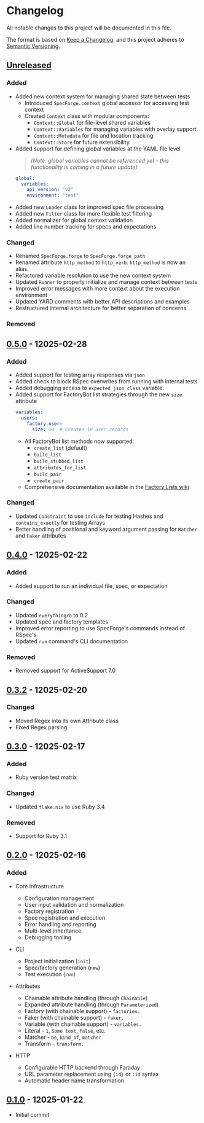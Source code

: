 # Changelog

All notable changes to this project will be documented in this file.

The format is based on [Keep a Changelog](https://keepachangelog.com/en/1.1.0/),
and this project adheres to [Semantic Versioning](https://semver.org/spec/v2.0.0.html).

<!--
## [Unreleased]

### Added

### Changed

### Removed
-->

## [Unreleased]

### Added

- Added new context system for managing shared state between tests
  - Introduced `SpecForge.context` global accessor for accessing test context
  - Created `Context` class with modular components:
    - `Context::Global` for file-level shared variables
    - `Context::Variables` for managing variables with overlay support
    - `Context::Metadata` for file and location tracking
    - `Context::Store` for future extensibility
- Added support for defining global variables at the YAML file level
  > _(Note: global variables cannot be referenced yet - this functionality is coming in a future update)_
  ```yaml
  global:
    variables:
      api_version: "v2"
      environment: "test"
  ```
- Added new `Loader` class for improved spec file processing
- Added new `Filter` class for more flexible test filtering
- Added normalizer for global context validation
- Added line number tracking for specs and expectations

### Changed

- Renamed `SpecForge.forge` to `SpecForge.forge_path`
- Renamed attribute `http_method` to `http_verb`. `http_method` is now an alias.
- Refactored variable resolution to use the new context system
- Updated `Runner` to properly initialize and manage context between tests
- Improved error messages with more context about the execution environment
- Updated YARD comments with better API descriptions and examples
- Restructured internal architecture for better separation of concerns

### Removed


## [0.5.0] - 12025-02-28

### Added

- Added support for testing array responses via `json`
- Added check to block RSpec overwrites from running with internal tests
- Added debugging access to `expected_json_class` variable.
- Added support for FactoryBot list strategies through the new `size` attribute
  ```yaml
  variables:
    users:
      factory.user:
        size: 10  # Creates 10 user records
  ```
  - All FactoryBot list methods now supported:
    - `create_list` (default)
    - `build_list`
    - `build_stubbed_list`
    - `attributes_for_list`
    - `build_pair`
    - `create_pair`
  - Comprehensive documentation available in the [Factory Lists wiki](https://github.com/itsthedevman/spec_forge/wiki/Factory-Lists)

### Changed

- Updated `Constraint` to use `include` for testing Hashes and `contains_exactly` for testing Arrays
- Better handling of positional and keyword argument passing for `Matcher` and `Faker` attributes

## [0.4.0] - 12025-02-22

### Added

- Added support to run an individual file, spec, or expectation

### Changed

- Updated `everythingrb` to 0.2
- Updated spec and factory templates
- Improved error reporting to use SpecForge's commands instead of RSpec's
- Updated `run` command's CLI documentation

### Removed

- Removed support for ActiveSupport 7.0

## [0.3.2] - 12025-02-20

### Changed

- Moved Regex into its own Attribute class
- Fixed Regex parsing

## [0.3.0] - 12025-02-17

### Added

- Ruby version test matrix

### Changed

- Updated `flake.nix` to use Ruby 3.4

### Removed

- Support for Ruby 3.1

## [0.2.0] - 12025-02-16

### Added

- Core Infrastructure
  - Configuration management
  - User input validation and normalization
  - Factory registration
  - Spec registration and execution
  - Error handling and reporting
  - Multi-level inheritance
  - Debugging tooling

- CLI
  - Project initialization (`init`)
  - Spec/factory generation (`new`)
  - Test execution (`run`)

- Attributes
  - Chainable attribute handling (through `Chainable`)
  - Expanded attribute handling (through `Parameterized`)
  - Factory (with chainable support) - `factories.`
  - Faker (with chainable support) - `faker.`
  - Variable (with chainable support) - `variables.`
  - Literal - `1`, `Some text`, `false`, etc.
  - Matcher - `be`, `kind_of`, `matcher`
  - Transform - `transform.`

- HTTP
  - Configurable HTTP backend through Faraday
  - URL parameter replacement using `{id}` or `:id` syntax
  - Automatic header name transformation

## [0.1.0] - 12025-01-22

- Initial commit

[unreleased]: https://github.com/itsthedevman/spec_forge/compare/v0.5.0...HEAD
[0.5.0]: https://github.com/itsthedevman/spec_forge/compare/v0.4.0...v0.5.0
[0.4.0]: https://github.com/itsthedevman/spec_forge/compare/v0.3.2...v0.4.0
[0.3.2]: https://github.com/itsthedevman/spec_forge/compare/v0.3.0...v0.3.2
[0.3.0]: https://github.com/itsthedevman/spec_forge/compare/v0.2.0...v0.3.0
[0.2.0]: https://github.com/itsthedevman/spec_forge/compare/v0.1.0...v0.2.0
[0.1.0]: https://github.com/itsthedevman/spec_forge/compare/a8a991c25dcbd472a5fd975e96aa223b05948618...v0.1.0
